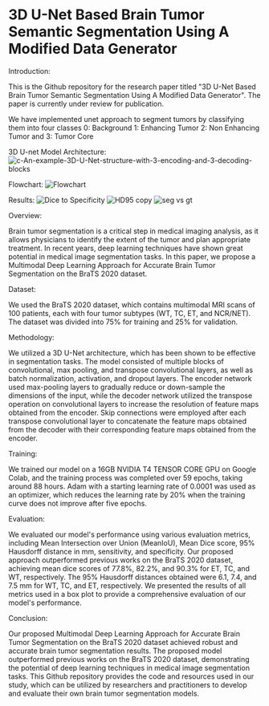 # 3D U-Net Based Brain Tumor Semantic Segmentation Using A Modified Data Generator

Introduction:

This is the Github repository for the research paper titled "3D U-Net Based Brain Tumor Semantic Segmentation Using A Modified Data Generator". The paper is currently under review for publication.

We have implemented unet approach to segment tumors by classifying them into four classes
  0: Background
  1: Enhancing Tumor
  2: Non Enhancing Tumor and
  3: Tumor Core

3D U-net Model Architecture:
![c-An-example-3D-U-Net-structure-with-3-encoding-and-3-decoding-blocks](https://user-images.githubusercontent.com/98879512/225287951-989295c9-d30b-46b7-a879-bee79651dc6a.png)

Flowchart:
![Flowchart](https://user-images.githubusercontent.com/98879512/225287559-17a5e1f7-851f-458f-8f5a-384e5adc4f69.jpeg)

Results:
![Dice to Specificity](https://user-images.githubusercontent.com/98879512/225287394-f95fe798-5f5e-4b52-b51a-54d85e557e99.png)
![HD95 copy](https://user-images.githubusercontent.com/98879512/225287483-4514bd66-7566-4158-b339-3be34ffc337a.png)
![seg vs gt](https://user-images.githubusercontent.com/98879512/225287603-3a655ebd-63ea-43b5-8eb0-77557123bd61.png)


Overview:

Brain tumor segmentation is a critical step in medical imaging analysis, as it allows physicians to identify the extent of the tumor and plan appropriate treatment. In recent years, deep learning techniques have shown great potential in medical image segmentation tasks. In this paper, we propose a Multimodal Deep Learning Approach for Accurate Brain Tumor Segmentation on the BraTS 2020 dataset.

Dataset:

We used the BraTS 2020 dataset, which contains multimodal MRI scans of 100 patients, each with four tumor subtypes (WT, TC, ET, and NCR/NET). The dataset was divided into 75% for training and 25% for validation.

Methodology:

We utilized a 3D U-Net architecture, which has been shown to be effective in segmentation tasks. The model consisted of multiple blocks of convolutional, max pooling, and transpose convolutional layers, as well as batch normalization, activation, and dropout layers. The encoder network used max-pooling layers to gradually reduce or down-sample the dimensions of the input, while the decoder network utilized the transpose operation on convolutional layers to increase the resolution of feature maps obtained from the encoder. Skip connections were employed after each transpose convolutional layer to concatenate the feature maps obtained from the decoder with their corresponding feature maps obtained from the encoder.

Training:

We trained our model on a 16GB NVIDIA T4 TENSOR CORE GPU on Google Colab, and the training process was completed over 59 epochs, taking around 88 hours. Adam with a starting learning rate of 0.0001 was used as an optimizer, which reduces the learning rate by 20% when the training curve does not improve after five epochs.

Evaluation:

We evaluated our model's performance using various evaluation metrics, including Mean Intersection over Union (MeanIoU), Mean Dice score, 95% Hausdorff distance in mm, sensitivity, and specificity. Our proposed approach outperformed previous works on the BraTS 2020 dataset, achieving mean dice scores of 77.8%, 82.2%, and 90.3% for ET, TC, and WT, respectively. The 95% Hausdorff distances obtained were 6.1, 7.4, and 7.5 mm for WT, TC, and ET, respectively. We presented the results of all metrics used in a box plot to provide a comprehensive evaluation of our model's performance.

Conclusion:

Our proposed Multimodal Deep Learning Approach for Accurate Brain Tumor Segmentation on the BraTS 2020 dataset achieved robust and accurate brain tumor segmentation results. The proposed model outperformed previous works on the BraTS 2020 dataset, demonstrating the potential of deep learning techniques in medical image segmentation tasks. This Github repository provides the code and resources used in our study, which can be utilized by researchers and practitioners to develop and evaluate their own brain tumor segmentation models.
